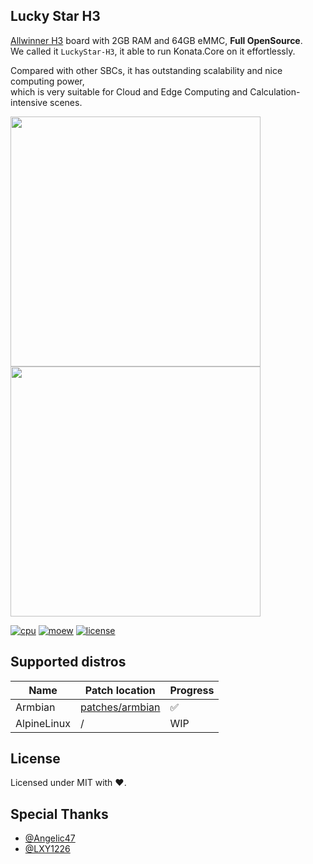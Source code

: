 ## Lucky Star H3
[Allwinner H3](https://www.allwinnertech.com/index.php?c=product&a=index&id=47) board with 2GB RAM and 64GB eMMC, **Full OpenSource**.  
We called it `LuckyStar-H3`, it able to run Konata.Core on it effortlessly.

Compared with other SBCs, it has outstanding scalability and nice computing power,  
which is very suitable for Cloud and Edge Computing and Calculation-intensive scenes.

<image src="./image/overview-front.png" width="400px">
<image src="./image/overview-back.png" width="400px">

[![cpu](https://img.shields.io/badge/CPU-QUAD%20ARM%20Cortex%20A7-orange)](#)
[![moew](https://img.shields.io/badge/LuckyStar-H3-green)](#)
[![license](https://img.shields.io/badge/LICENSE-MIT-blue)](./blob/main/LICENSE)

## Supported distros
| Name         | Patch location   | Progress |
| ------------ | ---------------- | -------- |
| Armbian      | [patches/armbian](patches/armbian) | ✅      |
| AlpineLinux  | /                | WIP      |

## License
Licensed under MIT with ❤.

## Special Thanks
- [@Angelic47](https://github.com/Angelic47)
- [@LXY1226](https://github.com/LXY1226)
